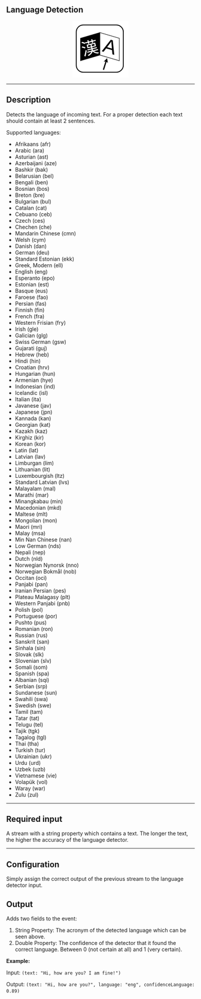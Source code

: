 ## Language Detection

<p align="center"> 
    <img src="icon.png" width="150px;" class="pe-image-documentation"/>
</p>

***

## Description

Detects the language of incoming text. For a proper detection each text should contain at least 2 sentences.

Supported languages:
* Afrikaans (afr)
* Arabic (ara)
* Asturian (ast)
* Azerbaijani (aze)
* Bashkir (bak)
* Belarusian (bel)
* Bengali (ben)
* Bosnian (bos)
* Breton (bre)
* Bulgarian (bul)
* Catalan (cat)
* Cebuano (ceb)
* Czech (ces)
* Chechen (che)
* Mandarin Chinese (cmn)
* Welsh (cym)
* Danish (dan)
* German (deu)
* Standard Estonian (ekk)
* Greek, Modern (ell)
* English (eng)
* Esperanto (epo)
* Estonian (est)
* Basque (eus)
* Faroese (fao)
* Persian (fas)
* Finnish (fin)
* French (fra)
* Western Frisian (fry)
* Irish (gle)
* Galician (glg)
* Swiss German (gsw)
* Gujarati (guj)
* Hebrew (heb)
* Hindi (hin)
* Croatian (hrv)
* Hungarian (hun)
* Armenian (hye)
* Indonesian (ind)
* Icelandic (isl)
* Italian (ita)
* Javanese (jav)
* Japanese (jpn)
* Kannada (kan)
* Georgian (kat)
* Kazakh (kaz)
* Kirghiz (kir)
* Korean (kor)
* Latin (lat)
* Latvian (lav)
* Limburgan (lim)
* Lithuanian (lit)
* Luxembourgish (ltz)
* Standard Latvian (lvs)
* Malayalam (mal)
* Marathi (mar)
* Minangkabau (min)
* Macedonian (mkd)
* Maltese (mlt)
* Mongolian (mon)
* Maori (mri)
* Malay (msa)
* Min Nan Chinese (nan)
* Low German (nds)
* Nepali (nep)
* Dutch (nld)
* Norwegian Nynorsk (nno)
* Norwegian Bokmål (nob)
* Occitan (oci)
* Panjabi (pan)
* Iranian Persian (pes)
* Plateau Malagasy (plt)
* Western Panjabi (pnb)
* Polish (pol)
* Portuguese (por)
* Pushto (pus)
* Romanian (ron)
* Russian (rus)
* Sanskrit (san)
* Sinhala (sin)
* Slovak (slk)
* Slovenian (slv)
* Somali (som)
* Spanish (spa)
* Albanian (sqi)
* Serbian (srp)
* Sundanese (sun)
* Swahili (swa)
* Swedish (swe)
* Tamil (tam)
* Tatar (tat)
* Telugu (tel)
* Tajik (tgk)
* Tagalog (tgl)
* Thai (tha)
* Turkish (tur)
* Ukrainian (ukr)
* Urdu (urd)
* Uzbek (uzb)
* Vietnamese (vie)
* Volapük (vol)
* Waray (war)
* Zulu (zul)

***

## Required input

A stream with a string property which contains a text.
The longer the text, the higher the accuracy of the language detector.


***

## Configuration

Simply assign the correct output of the previous stream to the language detector input.

## Output

Adds two fields to the event:
1. String Property: The acronym of the detected language which can be seen above.
2. Double Property: The confidence of the detector that it found the correct language. Between 0 (not certain at all) and 1 (very certain).


**Example:**

Input: `(text: "Hi, how are you? I am fine!")`

Output: `(text: "Hi, how are you?", language: "eng", confidenceLanguage: 0.89)`
